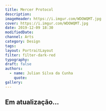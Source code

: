 ```yaml
---
title: Mercer Protocol
description:
imageHeader: https://i.imgur.com/WDOWQMT.jpg
cover: https://i.imgur.com/WDOWQMT.jpg
date: 2019-12-09 18:30
modifiedDate:
channel: Arts
category: Design
tags:
layout: PortraitLayout
filter: filter-dark-red
typography:
draft: false
authors:
  - name: Julian Silva da Cunha
    quote:
gallery:
---
```


## Em atualização...
